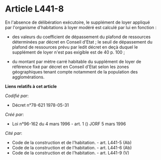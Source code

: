 # Article L441-8

En l'absence de délibération exécutoire, le supplément de loyer appliqué par l'organisme d'habitations à loyer modéré est
calculé par lui en fonction :

- des valeurs du coefficient de dépassement du plafond de ressources déterminées par décret en Conseil d'Etat ; le seuil de
dépassement du plafond de ressources prévu par ledit décret en deçà duquel le supplément de loyer n'est pas exigible est de
40 p. 100 ;

- du montant par mètre carré habitable du supplément de loyer de référence fixé par décret en Conseil d'Etat selon les zones
géographiques tenant compte notamment de la population des agglomérations.

**Liens relatifs à cet article**

_Codifié par_:

  - Décret n°78-621 1978-05-31

_Créé par_:

  - Loi n°96-162 du 4 mars 1996 - art. 1 () JORF 5 mars 1996

_Cité par_:

  - Code de la construction et de l'habitation. - art. L441-5 (Ab)
  - Code de la construction et de l'habitation. - art. L441-6 (Ab)
  - Code de la construction et de l'habitation. - art. L441-9 (V)
